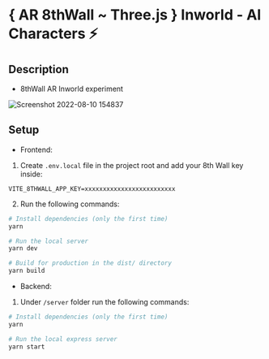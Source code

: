 # { AR 8thWall ~ Three.js } Inworld - AI Characters ⚡

## Description

- 8thWall AR Inworld experiment

![Screenshot 2022-08-10 154837](https://user-images.githubusercontent.com/4311684/183917872-75d8d990-56f4-40fe-9443-a5e8174dd152.png)

## Setup

- Frontend:

1. Create `.env.local` file in the project root and add your 8th Wall key inside:

```
VITE_8THWALL_APP_KEY=xxxxxxxxxxxxxxxxxxxxxxxxx
```

2. Run the following commands:

```bash
# Install dependencies (only the first time)
yarn

# Run the local server
yarn dev

# Build for production in the dist/ directory
yarn build
```

- Backend:

1. Under `/server` folder run the following commands:

```bash
# Install dependencies (only the first time)
yarn

# Run the local express server
yarn start
```
